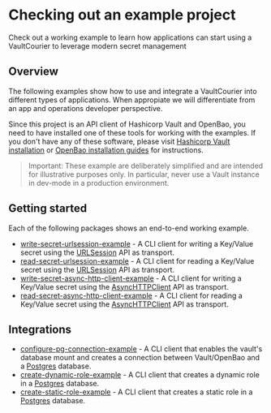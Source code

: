 # Checking out an example project

Check out a working example to learn how applications can start using a VaultCourier to leverage modern secret management

## Overview

The following examples show how to use and integrate a VaultCourier into different types of applications. When appropiate we will differentiate from an app and operations developer perspective.

Since this project is an API client of Hashicorp Vault and OpenBao, you need to have installed one of these tools for working with the examples. If you don't have any of these software, please visit [Hashicorp Vault installation](https://developer.hashicorp.com/vault/docs/install) or [OpenBao installation guides](https://openbao.org/docs/install/) for instructions.

> Important: These example are deliberately simplified and are intended for illustrative purposes only. In particular, never use a Vault instance in dev-mode in a production environment.

## Getting started

Each of the following packages shows an end-to-end working example.

- [write-secret-urlsession-example](https://github.com/vault-courier/vault-courier-examples/tree/main/read-secret-urlsession-example) - A CLI client for writing a Key/Value secret using the [URLSession](https://developer.apple.com/documentation/foundation/urlsession) API as transport.
- [read-secret-urlsession-example](https://github.com/vault-courier/vault-courier-examples/tree/main/read-secret-urlsession-example) - A CLI client for reading a Key/Value secret using the [URLSession](https://developer.apple.com/documentation/foundation/urlsession) API as transport.
- [write-secret-async-http-client-example](https://github.com/vault-courier/vault-courier-examples/tree/main/write-secret-async-http-client-example) - A CLI client for writing a Key/Value secret using the [AsyncHTTPClient](https://github.com/swift-server/async-http-client) API as transport.
- [read-secret-async-http-client-example](https://github.com/vault-courier/vault-courier-examples/tree/main/read-secret-async-http-client-example) - A CLI client for reading a Key/Value secret using the [AsyncHTTPClient](https://github.com/swift-server/async-http-client) API as transport.

## Integrations

- [configure-pg-connection-example](https://github.com/vault-courier/vault-courier-examples/tree/main/configure-pg-connection-example) - A CLI client that enables the vault's database mount and creates a connection between Vault/OpenBao and a [Postgres](https://www.postgresql.org) database.
- [create-dynamic-role-example](https://github.com/vault-courier/vault-courier-examples/tree/main/create-dynamic-role-example) - A CLI client that creates a dynamic role in a [Postgres](https://www.postgresql.org) database.
- [create-static-role-example](https://github.com/vault-courier/vault-courier-examples/tree/main/create-static-role-example) - A CLI client that creates a static role in a [Postgres](https://www.postgresql.org) database.

